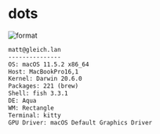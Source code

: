 
# dots

![format](https://github.com/gleich/dots/workflows/format/badge.svg)

```txt
matt@gleich.lan 
--------------- 
OS: macOS 11.5.2 x86_64 
Host: MacBookPro16,1 
Kernel: Darwin 20.6.0 
Packages: 221 (brew) 
Shell: fish 3.3.1 
DE: Aqua 
WM: Rectangle 
Terminal: kitty 
GPU Driver: macOS Default Graphics Driver 
```
